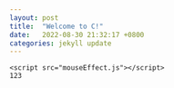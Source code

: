 ```yaml
---
layout: post
title:  "Welcome to C!"
date:   2022-08-30 21:32:17 +0800
categories: jekyll update
---
```

    <script src="mouseEffect.js"></script>
    123

[jekyll-docs]: https://jekyllrb.com/docs/home
[jekyll-gh]:   https://github.com/jekyll/jekyll
[jekyll-talk]: https://talk.jekyllrb.com/
